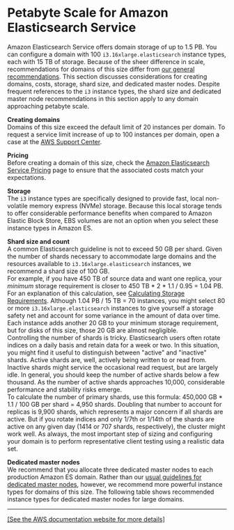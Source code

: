 # Petabyte Scale for Amazon Elasticsearch Service<a name="petabyte-scale"></a>

Amazon Elasticsearch Service offers domain storage of up to 1\.5 PB\. You can configure a domain with 100 `i3.16xlarge.elasticsearch` instance types, each with 15 TB of storage\. Because of the sheer difference in scale, recommendations for domains of this size differ from [our general recommendations](aes-bp.md)\. This section discusses considerations for creating domains, costs, storage, shard size, and dedicated master nodes\. Despite frequent references to the `i3` instance types, the shard size and dedicated master node recommendations in this section apply to any domain approaching petabyte scale\.

**Creating domains**  
Domains of this size exceed the default limit of 20 instances per domain\. To request a service limit increase of up to 100 instances per domain, open a case at the [AWS Support Center](https://console.aws.amazon.com/support/home#/)\.

**Pricing**  
Before creating a domain of this size, check the [Amazon Elasticsearch Service Pricing](https://aws.amazon.com/elasticsearch-service/pricing/) page to ensure that the associated costs match your expectations\.

**Storage**  
The `i3` instance types are specifically designed to provide fast, local non\-volatile memory express \(NVMe\) storage\. Because this local storage tends to offer considerable performance benefits when compared to Amazon Elastic Block Store, EBS volumes are not an option when you select these instance types in Amazon ES\.

**Shard size and count**  
A common Elasticsearch guideline is not to exceed 50 GB per shard\. Given the number of shards necessary to accommodate large domains and the resources available to `i3.16xlarge.elasticsearch` instances, we recommend a shard size of 100 GB\.  
For example, if you have 450 TB of source data and want one replica, your *minimum* storage requirement is closer to 450 TB \* 2 \* 1\.1 / 0\.95 = 1\.04 PB\. For an explanation of this calculation, see [Calculating Storage Requirements](sizing-domains.md#aes-bp-storage)\. Although 1\.04 PB / 15 TB = 70 instances, you might select 80 or more `i3.16xlarge.elasticsearch` instances to give yourself a storage safety net and account for some variance in the amount of data over time\. Each instance adds another 20 GB to your minimum storage requirement, but for disks of this size, those 20 GB are almost negligible\.  
Controlling the number of shards is tricky\. Elasticsearch users often rotate indices on a daily basis and retain data for a week or two\. In this situation, you might find it useful to distinguish between "active" and "inactive" shards\. Active shards are, well, actively being written to or read from\. Inactive shards might service the occasional read request, but are largely idle\. In general, you should keep the number of active shards below a few thousand\. As the number of active shards approaches 10,000, considerable performance and stability risks emerge\.  
To calculate the number of primary shards, use this formula: 450,000 GB \* 1\.1 / 100 GB per shard = 4,950 shards\. Doubling that number to account for replicas is 9,900 shards, which represents a major concern if all shards are active\. But if you rotate indices and only 1/7th or 1/14th of the shards are active on any given day \(1414 or 707 shards, respectively\), the cluster might work well\. As always, the most important step of sizing and configuring your domain is to perform representative client testing using a realistic data set\.

**Dedicated master nodes**  
We recommend that you allocate three dedicated master nodes to each production Amazon ES domain\. Rather than our [usual guidelines for dedicated master nodes](es-managedomains-dedicatedmasternodes.md), however, we recommend more powerful instance types for domains of this size\. The following table shows recommended instance types for dedicated master nodes for large domains\.    
****    
[\[See the AWS documentation website for more details\]](http://docs.aws.amazon.com/elasticsearch-service/latest/developerguide/petabyte-scale.html)